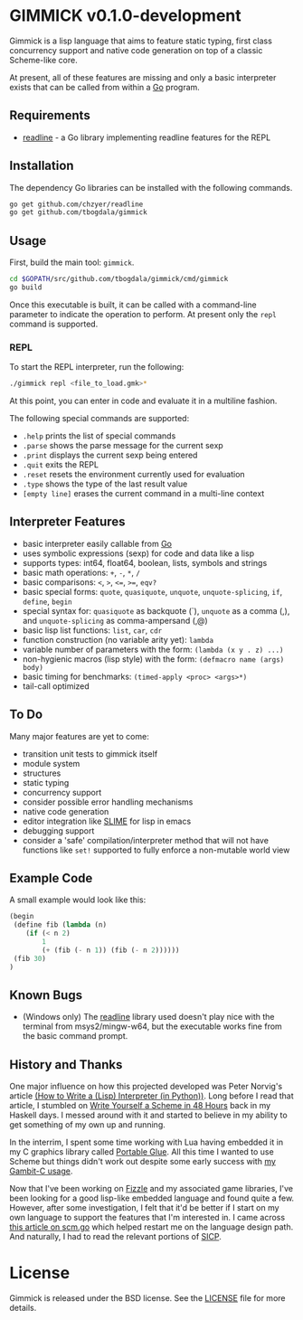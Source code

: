 GIMMICK v0.1.0-development
==========================

Gimmick is a lisp language that aims to feature static typing, first class concurrency support
and native code generation on top of a classic Scheme-like core. 

At present, all of these features are missing and only a basic interpreter exists
that can be called from within a [Go][golang] program.


Requirements
------------

* [readline][chzyer] - a Go library implementing readline features for the REPL


Installation
------------

The dependency Go libraries can be installed with the following commands.

```bash
go get github.com/chzyer/readline
go get github.com/tbogdala/gimmick
```

Usage
-----

First, build the main tool: `gimmick`.

```bash
cd $GOPATH/src/github.com/tbogdala/gimmick/cmd/gimmick
go build
```

Once this executable is built, it can be called with a command-line
parameter to indicate the operation to perform. At present only the `repl`
command is supported.

### REPL

To start the REPL interpreter, run the following:

```bash
./gimmick repl <file_to_load.gmk>*
```

At this point, you can enter in code and evaluate it in a multiline fashion.

The following special commands are supported:

* `.help` prints the list of special commands
* `.parse` shows the parse message for the current sexp
* `.print` displays the current sexp being entered 
* `.quit` exits the REPL
* `.reset` resets the environment currently used for evaluation
* `.type` shows the type of the last result value
* `[empty line]` erases the current command in a multi-line context


Interpreter Features
---------------------

* basic interpreter easily callable from [Go][golang]
* uses symbolic expressions (sexp) for code and data like a lisp
* supports types: int64, float64, boolean, lists, symbols and strings
* basic math operations: `+`, `-`, `*`, `/`
* basic comparisons: `<`, `>`, `<=`, `>=`, `eqv?`
* basic special forms: `quote`, `quasiquote`, `unquote`, `unquote-splicing`, 
  `if`, `define`, `begin`
* special syntax for: `quasiquote` as backquote (\`), `unquote` as a comma (,),
  and `unquote-splicing` as comma-ampersand (,@)
* basic lisp list functions: `list`, `car`, `cdr`
* function construction (no variable arity yet): `lambda`
* variable number of parameters with the form: `(lambda (x y . z) ...)`
* non-hygienic macros (lisp style) with the form: `(defmacro name (args) body)`
* basic timing for benchmarks: `(timed-apply <proc> <args>*)`
* tail-call optimized


To Do
-----

Many major features are yet to come:

* transition unit tests to gimmick itself
* module system
* structures
* static typing
* concurrency support
* consider possible error handling mechanisms
* native code generation
* editor integration like [SLIME][slime] for lisp in emacs
* debugging support 
* consider a 'safe' compilation/interpreter method that will not
  have functions like `set!` supported to fully enforce a non-mutable
  world view
  

Example Code
------------

A small example would look like this:

```lisp
(begin
 (define fib (lambda (n) 
    (if (< n 2) 
        1 
        (+ (fib (- n 1)) (fib (- n 2))))))
 (fib 30)        
)
```

Known Bugs
----------

* (Windows only) The [readline][chzyer] library used doesn't play nice with the terminal
  from msys2/mingw-w64, but the executable works fine from the basic command prompt.


History and Thanks
-------------------

One major influence on how this projected developed was Peter Norvig's article 
[(How to Write a (Lisp) Interpreter (in Python))][norvig1]. Long before I read that article, I stumbled on 
[Write Yourself a Scheme in 48 Hours][wyas48] back in my Haskell days. I messed around
with it and started to believe in my ability to get something of my own up and running.

In the interrim, I spent some time working with Lua having embedded it in my C graphics
library called [Portable Glue][pg]. All this time I wanted to use Scheme but things
didn't work out despite some early success with [my Gambit-C usage][am-scheme].

Now that I've been working on [Fizzle][fizzle] and my associated game libraries, I've
been looking for a good lisp-like embedded language and found quite a few. However, after
some investigation, I felt that it'd be better if I start on my own language to support
the features that I'm interested in. I came across [this article on scm.go][scmgo] which
helped restart me on the language design path. And naturally, I had to read the relevant
portions of [SICP][sicp].

License
=======

Gimmick is released under the BSD license. See the [LICENSE][license-link] file for more details.


[golang]: https://golang.org/
[chzyer]: https://github.com/chzyer/readline
[license-link]: https://raw.githubusercontent.com/tbogdala/gimmick/master/LICENSE

[norvig1]: http://norvig.com/lispy.html
[wyas48]: https://en.wikibooks.org/wiki/Write_Yourself_a_Scheme_in_48_Hours
[am-scheme]: https://animal-machine.com/blog/130110_scheme_wrappers_for_a_3d_game_engine.md
[scmgo]: https://pkelchte.wordpress.com/2013/12/31/scm-go/
[sicp]: https://mitpress.mit.edu/sicp/full-text/book/book.html
[fizzle]: https://github.com/tbogdala/fizzle
[pg]: https://bitbucket.org/tbogdala/portableglue
[slime]: https://common-lisp.net/project/slime/

